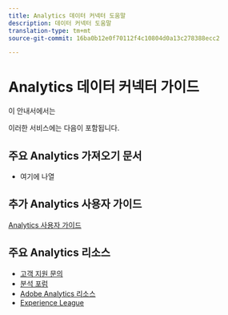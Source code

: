 ```yaml
---
title: Analytics 데이터 커넥터 도움말
description: 데이터 커넥터 도움말
translation-type: tm+mt
source-git-commit: 16ba0b12e0f70112f4c10804d0a13c278388ecc2

---
```



# Analytics 데이터 커넥터 가이드

이 안내서에서는

이러한 서비스에는 다음이 포함됩니다.


## 주요 Analytics 가져오기 문서

* 여기에 나열

## 추가 Analytics 사용자 가이드

[Analytics 사용자 가이드](/help/landing/home.md)

## 주요 Analytics 리소스

* [고객 지원 문의](https://helpx.adobe.com/contact/enterprise-support.ec.html)
* [분석 포럼](https://forums.adobe.com/community/experience-cloud/analytics-cloud/analytics)
* [Adobe Analytics 리소스](https://forums.adobe.com/message/10660755)
* [Experience League](https://landing.adobe.com/experience-league/)
